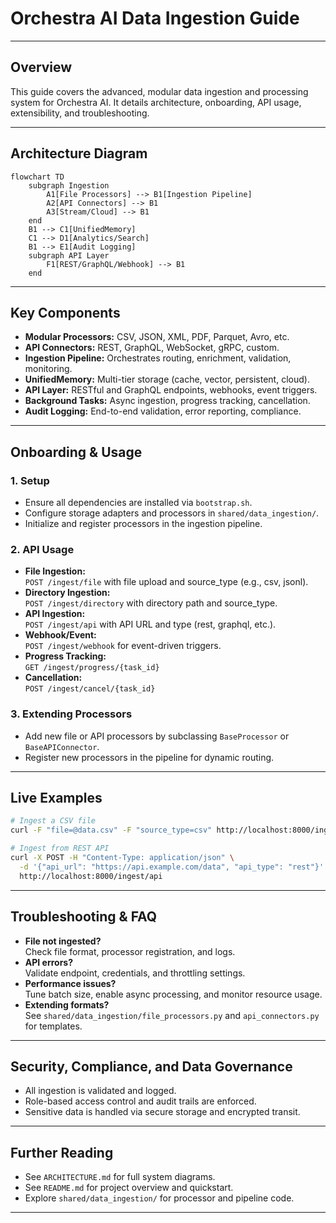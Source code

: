 # Orchestra AI Data Ingestion Guide

---

## Overview

This guide covers the advanced, modular data ingestion and processing system for Orchestra AI. It details architecture, onboarding, API usage, extensibility, and troubleshooting.

---

## Architecture Diagram

```mermaid
flowchart TD
    subgraph Ingestion
        A1[File Processors] --> B1[Ingestion Pipeline]
        A2[API Connectors] --> B1
        A3[Stream/Cloud] --> B1
    end
    B1 --> C1[UnifiedMemory]
    C1 --> D1[Analytics/Search]
    B1 --> E1[Audit Logging]
    subgraph API Layer
        F1[REST/GraphQL/Webhook] --> B1
    end
```

---

## Key Components

- **Modular Processors:** CSV, JSON, XML, PDF, Parquet, Avro, etc.
- **API Connectors:** REST, GraphQL, WebSocket, gRPC, custom.
- **Ingestion Pipeline:** Orchestrates routing, enrichment, validation, monitoring.
- **UnifiedMemory:** Multi-tier storage (cache, vector, persistent, cloud).
- **API Layer:** RESTful and GraphQL endpoints, webhooks, event triggers.
- **Background Tasks:** Async ingestion, progress tracking, cancellation.
- **Audit Logging:** End-to-end validation, error reporting, compliance.

---

## Onboarding & Usage

### 1. **Setup**

- Ensure all dependencies are installed via `bootstrap.sh`.
- Configure storage adapters and processors in `shared/data_ingestion/`.
- Initialize and register processors in the ingestion pipeline.

### 2. **API Usage**

- **File Ingestion:**  
  `POST /ingest/file` with file upload and source_type (e.g., csv, jsonl).
- **Directory Ingestion:**  
  `POST /ingest/directory` with directory path and source_type.
- **API Ingestion:**  
  `POST /ingest/api` with API URL and type (rest, graphql, etc.).
- **Webhook/Event:**  
  `POST /ingest/webhook` for event-driven triggers.
- **Progress Tracking:**  
  `GET /ingest/progress/{task_id}`
- **Cancellation:**  
  `POST /ingest/cancel/{task_id}`

### 3. **Extending Processors**

- Add new file or API processors by subclassing `BaseProcessor` or `BaseAPIConnector`.
- Register new processors in the pipeline for dynamic routing.

---

## Live Examples

```bash
# Ingest a CSV file
curl -F "file=@data.csv" -F "source_type=csv" http://localhost:8000/ingest/file

# Ingest from REST API
curl -X POST -H "Content-Type: application/json" \
  -d '{"api_url": "https://api.example.com/data", "api_type": "rest"}' \
  http://localhost:8000/ingest/api
```

---

## Troubleshooting & FAQ

- **File not ingested?**  
  Check file format, processor registration, and logs.
- **API errors?**  
  Validate endpoint, credentials, and throttling settings.
- **Performance issues?**  
  Tune batch size, enable async processing, and monitor resource usage.
- **Extending formats?**  
  See `shared/data_ingestion/file_processors.py` and `api_connectors.py` for templates.

---

## Security, Compliance, and Data Governance

- All ingestion is validated and logged.
- Role-based access control and audit trails are enforced.
- Sensitive data is handled via secure storage and encrypted transit.

---

## Further Reading

- See `ARCHITECTURE.md` for full system diagrams.
- See `README.md` for project overview and quickstart.
- Explore `shared/data_ingestion/` for processor and pipeline code.

---